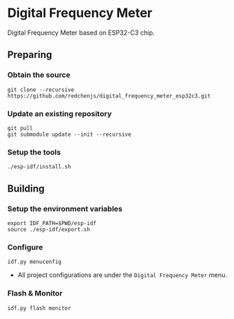 Digital Frequency Meter
=======================

Digital Frequency Meter based on ESP32-C3 chip.

## Preparing

### Obtain the source

```
git clone --recursive https://github.com/redchenjs/digital_frequency_meter_esp32c3.git
```

### Update an existing repository

```
git pull
git submodule update --init --recursive
```

### Setup the tools

```
./esp-idf/install.sh
```

## Building

### Setup the environment variables

```
export IDF_PATH=$PWD/esp-idf
source ./esp-idf/export.sh
```

### Configure

```
idf.py menuconfig
```

* All project configurations are under the `Digital Frequency Meter` menu.

### Flash & Monitor

```
idf.py flash monitor
```
